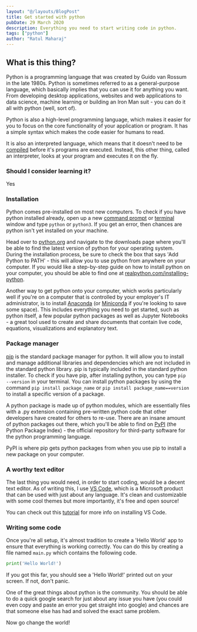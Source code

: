 ```yaml
---
layout: "@/layouts/BlogPost"
title: Get started with python
pubDate: 29 March 2020
description: Everything you need to start writing code in python.
tags: ["python"]
author: "Ratul Maharaj"
---
```


## What is this thing?

Python is a programming language that was created by Guido van Rossum in the late 1980s. Python is sometimes referred to as a general-purpose language, which basically implies that you can use it for anything you want. From developing desktop applications, websites and web applications to data science, machine learning or building an Iron Man suit - you can do it all with python (well, sort of).

Python is also a high-level programming language, which makes it easier for you to focus on the core functionality of your application or program. It has a simple syntax which makes the code easier for humans to read.

It is also an interpreted language, which means that it doesn't need to be <a target="_blank" href="https://www.webopedia.com/TERM/C/compile.html">compiled</a> before it's programs are executed. Instead, this other thing, called an interpreter, looks at your program and executes it on the fly.

### Should I consider learning it?

Yes

### Installation

Python comes pre-installed on most new computers. To check if you have python installed already, open up a new <a target="_blank" href="https://www.wikihow.com/Open-the-Command-Prompt-in-Windows">command prompt</a> or <a target="_blank" href="https://www.wikihow.com/Open-a-Terminal-Window-in-Mac">terminal</a> window and type `python` or `python3`. If you get an error, then chances are python isn't yet installed on your machine.

Head over to <a target="_blank" href="https://www.python.org/">python.org</a> and navigate to the downloads page where you'll be able to find the latest version of python for your operating system. During the installation process, be sure to check the box that says 'Add Python to PATH' - this will allow you to use python from anywhere on your computer. If you would like a step-by-step guide on how to install python on your computer, you should be able to find one at <a target="_blank" href="https://realpython.com/installing-python/">realpython.com/installing-python</a>.

Another way to get python onto your computer, which works particularly well if you're on a computer that is controlled by your employer's IT administrator, is to install <a href="https://www.anaconda.com/distribution/">Anaconda</a> (or <a target="_blank" href="https://docs.conda.io/en/latest/miniconda.html">Miniconda</a> if you're looking to save some space). This includes everything you need to get started, such as python itself, a few popular python packages as well as Jupyter Notebooks - a great tool used to create and share documents that contain live code, equations, visualizations and explanatory text.

### Package manager

[pip](https://pip.pypa.io/en/stable/) is the standard package manager for python. It will allow you to install and manage additional libraries and dependencies which are not included in the standard python library. pip is typically included in the standard python installer. To check if you have pip, after installing python, you can type `pip --version` in your terminal. You can install python packages by using the command `pip install package_name` or `pip install package_name==version` to install a specific version of a package.

A python package is made up of python modules, which are essentially files with a .py extension containing pre-written python code that other developers have created for others to re-use. There are an insane amount of python packages out there, which you'll be able to find on <a target="_blank" href="https://pypi.org/">PyPI</a> (the Python Package Index) - the official repository for third-party software for the python programming language.

PyPI is where pip gets python packages from when you use pip to install a new package on your computer.

### A worthy text editor

The last thing you would need, in order to start coding, would be a decent text editor. As of writing this, I use <a target="_blank" href="https://code.visualstudio.com/">VS Code</a>, which is a Microsoft product that can be used with just about any language. It's clean and customizable with some cool themes but more importantly, it's free and open source!

You can check out this <a target="_blank" href="https://code.visualstudio.com/docs/python/python-tutorial">tutorial</a> for more info on installing VS Code.

### Writing some code

Once you're all setup, it's almost tradition to create a 'Hello World' app to ensure that everything is working correctly. You can do this by creating a file named `main.py` which contains the following code.

```py
print('Hello World!')
```

If you got this far, you should see a 'Hello World!' printed out on your screen. If not, don't panic.

One of the great things about python is the community. You should be able to do a quick google search for just about any issue you have (you could even copy and paste an error you get straight into google) and chances are that someone else has had and solved the exact same problem.

Now go change the world!
